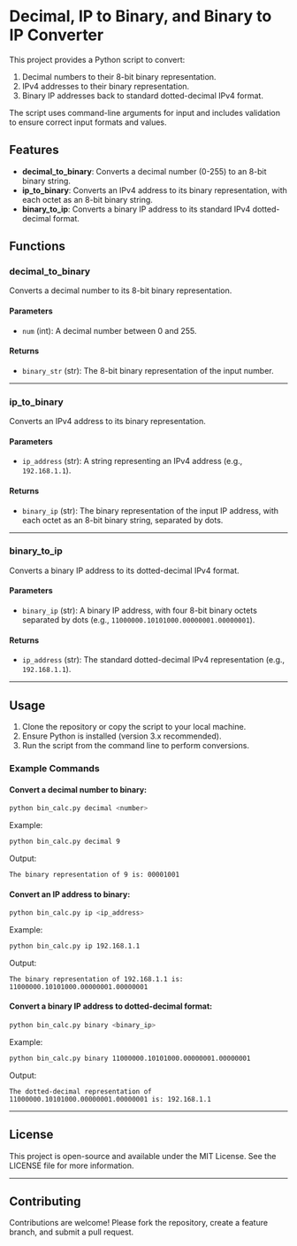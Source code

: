 # Decimal, IP to Binary, and Binary to IP Converter

This project provides a Python script to convert:
1. Decimal numbers to their 8-bit binary representation.
2. IPv4 addresses to their binary representation.
3. Binary IP addresses back to standard dotted-decimal IPv4 format.

The script uses command-line arguments for input and includes validation to ensure correct input formats and values.

## Features

- **decimal_to_binary**: Converts a decimal number (0-255) to an 8-bit binary string.
- **ip_to_binary**: Converts an IPv4 address to its binary representation, with each octet as an 8-bit binary string.
- **binary_to_ip**: Converts a binary IP address to its standard IPv4 dotted-decimal format.

## Functions

### decimal_to_binary

Converts a decimal number to its 8-bit binary representation.

#### Parameters
- `num` (int): A decimal number between 0 and 255.

#### Returns
- `binary_str` (str): The 8-bit binary representation of the input number.

---

### ip_to_binary

Converts an IPv4 address to its binary representation.

#### Parameters
- `ip_address` (str): A string representing an IPv4 address (e.g., `192.168.1.1`).

#### Returns
- `binary_ip` (str): The binary representation of the input IP address, with each octet as an 8-bit binary string, separated by dots.

---

### binary_to_ip

Converts a binary IP address to its dotted-decimal IPv4 format.

#### Parameters
- `binary_ip` (str): A binary IP address, with four 8-bit binary octets separated by dots (e.g., `11000000.10101000.00000001.00000001`).

#### Returns
- `ip_address` (str): The standard dotted-decimal IPv4 representation (e.g., `192.168.1.1`).

---

## Usage

1. Clone the repository or copy the script to your local machine.
2. Ensure Python is installed (version 3.x recommended).
3. Run the script from the command line to perform conversions.

### Example Commands

#### Convert a decimal number to binary:
```sh
python bin_calc.py decimal <number>
```
Example:
```sh
python bin_calc.py decimal 9
```
Output:
```
The binary representation of 9 is: 00001001
```

#### Convert an IP address to binary:
```sh
python bin_calc.py ip <ip_address>
```
Example:
```sh
python bin_calc.py ip 192.168.1.1
```
Output:
```
The binary representation of 192.168.1.1 is: 11000000.10101000.00000001.00000001
```

#### Convert a binary IP address to dotted-decimal format:
```sh
python bin_calc.py binary <binary_ip>
```
Example:
```sh
python bin_calc.py binary 11000000.10101000.00000001.00000001
```
Output:
```
The dotted-decimal representation of 11000000.10101000.00000001.00000001 is: 192.168.1.1
```

---

## License

This project is open-source and available under the MIT License. See the LICENSE file for more information.

---

## Contributing

Contributions are welcome! Please fork the repository, create a feature branch, and submit a pull request.

